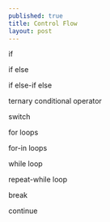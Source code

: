 ```yaml
---
published: true
title: Control Flow
layout: post
---
```

if

if else

if else-if else

ternary conditional operator

switch

for loops

for-in loops

while loop

repeat-while loop

break

continue